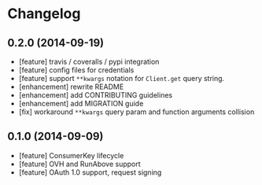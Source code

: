 Changelog
=========

## 0.2.0 (2014-09-19)
 - [feature] travis / coveralls / pypi integration
 - [feature] config files for credentials
 - [feature] support ``**kwargs`` notation for ``Client.get`` query string.
 - [enhancement] rewrite README
 - [enhancement] add CONTRIBUTING guidelines
 - [enhancement] add MIGRATION guide
 - [fix] workaround ``**kwargs`` query param and function arguments collision

## 0.1.0 (2014-09-09)
 - [feature] ConsumerKey lifecycle
 - [feature] OVH and RunAbove support
 - [feature] OAuth 1.0 support, request signing
